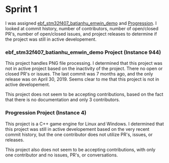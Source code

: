 # Sprint 1
I was assigned [ebf_stm32f407_batianhu_emwin_demo](https://github.com/Embedfire-emwin/ebf_stm32f407_batianhu_emwin_demo) and [Progression](https://github.com/LiamTyler/Progression). I looked at commit history, number of contributors, number of open/closed PR's, number of open/closed issues, and project releases to determine if the project was still in active developement.

### ebf_stm32f407_batianhu_emwin_demo Project (Instance 944)
This project handles PNG file processing. I determined that this project was not in active project based on the inactivity of the project. There no open or closed PR's or issues. The last commit was 7 months ago, and the only release was on April 30, 2019. Seems clear to me that this project is not in active developement.

This project does not seem to be accepting contributions, based on the fact that there is no documentation and only 3 contributors.

### Progression Project (Instance 4)
This project is a C++ game engine for Linux and Windows. I determined that this project was still in active developement based on the very recent commit history, but the one contributor does not utilize PR's, issues, or releases.

This project also does not seem to be accepting contributions, with only one contributor and no issues, PR's, or conversations.
